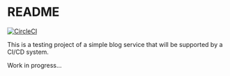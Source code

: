 # README

[![CircleCI](https://circleci.com/gh/gianlucarizzo/RailBlog/tree/master.svg?style=svg)](https://circleci.com/gh/gianlucarizzo/RailBlog/tree/master)

This is a testing project of a simple blog service that will be supported by a CI/CD system.

Work in progress...
